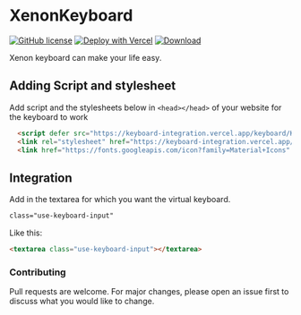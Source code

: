 # XenonKeyboard
[![GitHub license](https://img.shields.io/badge/-LICENSE%3A%20MIT-yellowgreen?style=for-the-badge&logo=opensourceinitiative&labelColor=black&logoColor=lime)](https://keyboard-integration.vercel.app/LICENSE.txt) [![Deploy with Vercel](https://img.shields.io/badge/-Clone-blue?style=for-the-badge&logo=vercel&logo-&logoColor=blue&labelColor=black)](https://vercel.com/new/clone?repository-url=https%3A%2F%2Fgithub.com%2FLord-Xenon%2FKeyboardIntegration) [![Download](https://img.shields.io/badge/Click%20to-DOWNLOAD%20REPOSITORY-black?style=for-the-badge&logo=github&labelColor=black&logoColor=lime)](https://github.com/Lord-Xenon/KeyboardIntegration/archive/refs/heads/main.zip)

Xenon keyboard can make your life easy.

## Adding Script and stylesheet
Add script and the stylesheets below in `<head></head>` of your website for the keyboard to work

```html
  <script defer src="https://keyboard-integration.vercel.app/keyboard/Keyboard.js"></script>
  <link rel="stylesheet" href="https://keyboard-integration.vercel.app/keyboard/Keyboard.css">
  <link href="https://fonts.googleapis.com/icon?family=Material+Icons" rel="stylesheet">
```

## Integration
Add in the textarea for which you want the virtual keyboard.
```css
class="use-keyboard-input"
```
Like this:
```html
<textarea class="use-keyboard-input"></textarea>
```

### Contributing
Pull requests are welcome. For major changes, please open an issue first to discuss what you would like to change.
